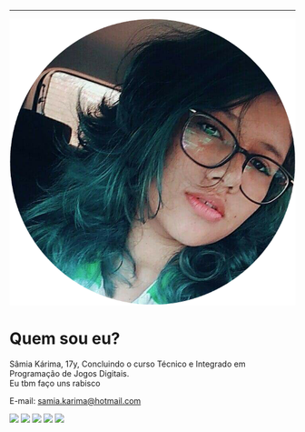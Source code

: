﻿---
layout: default
---
* * *
![](ss.png)
# Quem sou eu?  
Sâmia Kárima, 17y, Concluindo o curso Técnico e Integrado em Programação de Jogos Digitais.  
Eu tbm faço uns rabisco

E-mail: samia.karima@hotmail.com  

[![](facebook.png)](https://www.facebook.com/pqpsamia)
[![](twitter.png)](https://twitter.com/pqpsamia)
[![](steam.png)](http://steamcommunity.com/id/pqpsamia)
[![](instagram.png)](https://www.instagram.com/samia.karima/)
[![](pinterest.png)](https://br.pinterest.com/samiakarima10)  

